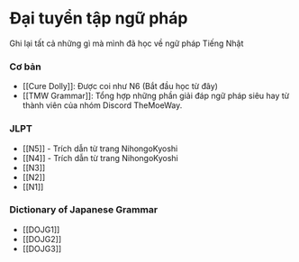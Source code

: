 # Đại tuyển tập ngữ pháp

Ghi lại tất cả những gì mà mình đã học về ngữ pháp Tiếng Nhật

### Cơ bản
- [[Cure Dolly]]: Được coi như N6 (Bắt đầu học từ đây)
- [[TMW Grammar]]: Tổng hợp những phần giải đáp ngữ pháp siêu hay từ thành viên của nhóm Discord TheMoeWay.


### JLPT
- [[N5]] - Trích dẫn từ trang NihongoKyoshi
- [[N4]] - Trích dẫn từ trang NihongoKyoshi
- [[N3]]
- [[N2]]
- [[N1]]

### Dictionary of Japanese Grammar

- [[DOJG1]]
- [[DOJG2]]
- [[DOJG3]]


